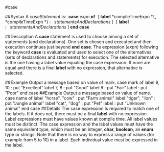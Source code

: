 
#case

##Syntax
A *caseStatement* is:
 **case** *expn* **of**  { **label** *compileTimeExpn *{, *compileTimeExpn *} :   *statementsAndDeclarations* }  [ **label** :   *statementsAndDeclarations* ] **end** **case**

##Description
A **case** statement is used to choose among a set of statements (and declarations). One set is chosen and executed and then execution continues just beyond **end** **case**.
The expression (*expn*) following the keyword **case** is evaluated and used to select one of the alternatives (sets of declarations and statements) for execution. The selected alternative is the one having a label value equaling the case expression. If none are equal and there is a final **label** with no expression, that alternative is selected.

##Example
Output a message based on value of mark.
        case mark of
            label 9, 10 :   put "Excellent"
            label 7, 8 :        put "Good"
            label 6 :       put "Fair"
            label :     put "Poor"
        end case
##Example
Output a message based on value of name.
        case name of
            label "horse", "cow" :  put "Farm animal"
            label "tiger", "lion" : put "Jungle animal"
            label "cat", "dog" :    put "Pet"
            label :         put "Unknown animal"
        end case
##Details
The case expression is required to match one of the labels. If it does not, there must be a final **label** with no expression. Label expressions must have values known at compile time. All label values must be distinct. The case expression and the label values must have the same equivalent type, which must be an integer, **char**, **boolean**, an **enum** type or strings.
Note that there is no way to express a range of values (for example from 5 to 10) in a label. Each individual value must be expressed in the label.
